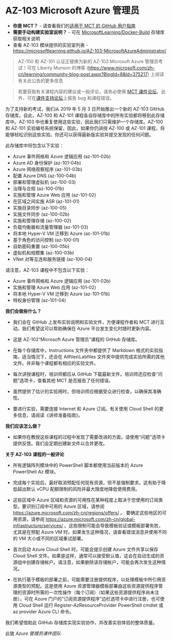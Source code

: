 ﻿# AZ-103 Microsoft Azure 管理员

- **你是 MCT？** - 请查看我们的[适用于 MCT 的 GitHub 用户指南](https://microsoftlearning.github.io/MCT-User-Guide/)
- **需要手动构建实验室说明？** -  可在 [MicrosoftLearning/Docker-Build](https://github.com/MicrosoftLearning/Docker-Build) 存储库获取相关说明
- 查看 AZ-103 模块提供的实验室列表 - https://microsoftlearning.github.io/AZ-103-MicrosoftAzureAdministrator/

> AZ-100 和 AZ-101 认证正替换为新的 AZ-103 Microsoft Azure 管理员考试！可在 Liberty Munson 的博客 (https://www.microsoft.com/zh-cn/learning/community-blog-post.aspx?BlogId=8&Id=375217) 上阅读有关此公告的更多信息 

> 若要获取有关课程内容的建议或一般评论，请务必使用 [MCT 课件论坛](https://www.microsoft.com/zh-cn/learning/mct-central.aspx)。此外，可在[课件支持论坛](https://trainingsupport.microsoft.com/zh-cn)上报告 bug 和课程错误。
 
为了支持新的考试，我们从 2019 年 5 月 3 日开始推出一个新的 AZ-103 GitHub 存储库。自此，AZ-100 和 AZ-101 课程各自存储库中的所有实验都将移到此存储库中。AZ-103 中也重复使用这些实验，因此我们只需维护一个存储库。AZ-100 和 AZ-101 实验编号系统保留，因此，如果你仍讲授 AZ-100 或 AZ-101 课程，将能够轻松识别这些实验。你还可以获得最新版实验并提交发现的任何问题。

此存储库中将包含以下实验：

-  Azure 事件网格和 Azure 逻辑应用 (az-101-02b)
-  Azure AD 身份保护 (az-101-04b)
-  Azure 网络观察程序 (az-101-03b)
-  配置 Azure DNS (az-100-04b)
-  部署和管理虚拟机 (az-100-03)
-  治理与合规 (az-100-01b)
-  实施和管理 Azure Web 应用 (az-101-02)
-  在区域之间实施 ASR (az-101-01)
-  实施目录同步 (az-100-05)
-  实施文件同步 (az-100-02b)
-  实施和管理存储 (az-100-02)
-  负载均衡器和流量管理器 (az-101-03)
-  将本地 Hyper-V VM 迁移到 Azure (az-101-01b)
-  基于角色的访问控制 (az-100-01)
-  自助密码重置 (az-100-05b)
-  虚拟机和规模集 (az-100-03b)
-  VNet 对等互连和服务链接 (az-100-04)

请注意，AZ-103 课程中不包含以下实验：

-  Azure 事件网格和 Azure 逻辑应用 (az-101-02b)
-  实施和管理 Azure Web 应用 (az-101-02)
-  将本地 Hyper-V VM 迁移到 Azure (az-101-01b)
-  特权身份管理 (az-101-04)

**我们会做些什么？**

*	我们会在 GitHub 上发布实验说明和实验文件，方便课程作者和 MCT 进行互动。我们希望这可以帮助确保在 Azure 平台发生变化时随时更新内容。

*	这是 AZ-103“Microsoft Azure 管理员”课程的 GitHub 存储库。 

*	在每个存储库中，Instructions 文件夹中都提供了 Markdown 格式的实验指南。适当情况下，还会在 Allfiles\Labfiles 文件夹中提供完成实验所需的其他文件。并非每个课程都有相应的实验文件。 

*	每次讲授课程时，培训师都应从 GitHub 下载最新文件。培训师还应检查“问题”选项卡，查看其他 MCT 是否报告了任何错误。  

*	虽然提供了估计的实验用时，但培训师应根据受众进行检查，以确保其准确性。

*	要进行实验，需要连接 Internet 和 Azure 订阅。有关使用 Cloud Shell 的更多信息，请阅读《讲师准备指南》。 

**我们应该怎么做？**

*	如果你在教授这些课程的过程中发现了需要改进的方面，请使用“问题”选项卡提供反馈。我们会定期创建新文件以合并更改。 

**关于 AZ-103 课程的一般评论**

* 所有逻辑阵列模块中的 PowerShell 脚本都使用当前版本的 Azure PowerShell Az 模块。

* 完成每个实验后，最好取消预配任何现有资源，但不是强制要求。这有助于降低超出默认 vCPU 配额限制的风险并最大限度地降低使用费用。

* 这些区域中 Azure 区域和资源的可用性在某种程度上取决于您使用的订阅类型。要识别订阅中可用的 Azure 区域，请参阅 https://azure.microsoft.com/zh-cn/regions/offers/ 。 要确定这些地区的可用资源，请参阅 https://azure.microsoft.com/zh-cn/global-infrastructure/services/ 。这些限制可能会导致模板验证或模板部署失败，尤其是在预配 Azure VM 时。如果发生这种情况，请查看错误消息并使用不同的 VM 大小或不同的区域重试部署。

* 首次启动 Azure Cloud Shell 时，可能会提示创建 Azure 文件共享以保存 Cloud Shell 文件。如果是这样，通常可以接受默认值，这会在自动生成的资源组中创建存储帐户。请注意，如果删除该存储帐户，可能会再次发生这种情况。

* 在执行基于模板的部署之前，可能需要注册提供程序，以处理模板中所引用资源类型的预配。这是使用 Azure 资源管理器模板部署由这些资源提供程序管理的资源时所需的一次性操作（每个订阅）（如果这些资源提供程序尚未注册）。可在 Azure 门户的“订阅资源提供程序”边栏选项卡中进行注册，也可使用 Cloud Shell 运行 Register-AzResourceProvider PowerShell cmdlet 或 az provider Azure CLI 命令。

我们希望借助此 GitHub 存储库实现实验协作，并改善实验体验的整体质量。 

此致 
*Azure 管理员课件团队*
